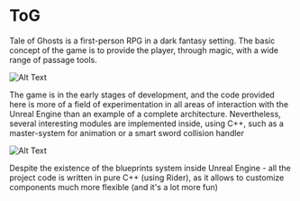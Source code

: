 # ToG

Tale of Ghosts is a first-person RPG in a dark fantasy setting. The basic concept of the game is to provide the player, through magic, with a wide range of passage tools.

![Alt Text](Meteor.gif)

The game is in the early stages of development, and the code provided here is more of a field of experimentation in all areas of interaction with the Unreal Engine than an example of a complete architecture.
Nevertheless, several interesting modules are implemented inside, using C++, such as a master-system for animation or a smart sword collision handler

![Alt Text](SwordCombat.gif)

Despite the existence of the blueprints system inside Unreal Engine - all the project code is written in pure C++ (using Rider), as it allows to customize components much more flexible (and it's a lot more fun)
